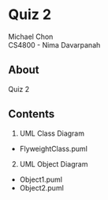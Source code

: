 # Quiz 2

Michael Chon  
CS4800 - Nima Davarpanah

## About
Quiz 2

## Contents
1) UML Class Diagram
- FlyweightClass.puml
  
2) UML Object Diagram
- Object1.puml
- Object2.puml


